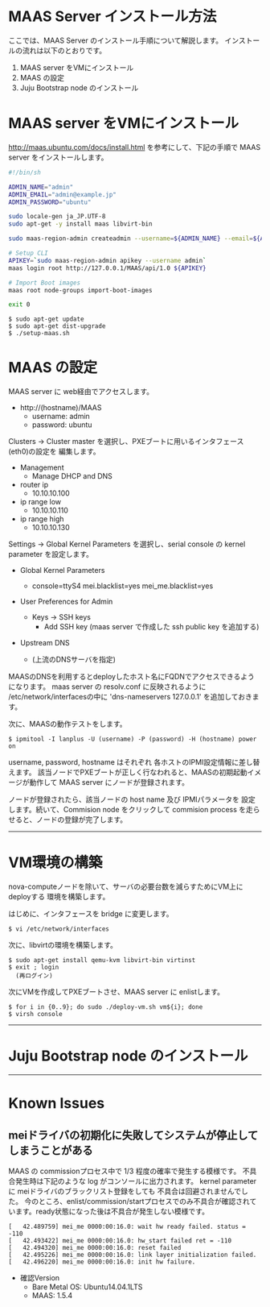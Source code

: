 MAAS Server インストール方法
============================

ここでは、MAAS Server のインストール手順について解説します。
インストールの流れは以下のとおりです。

1. MAAS server をVMにインストール
2. MAAS の設定
3. Juju Bootstrap node のインストール

MAAS server をVMにインストール
==============================

http://maas.ubuntu.com/docs/install.html を参考にして、下記の手順で
MAAS server をインストールします。

```bash:setup-maas.sh
#!/bin/sh

ADMIN_NAME="admin"
ADMIN_EMAIL="admin@example.jp"
ADMIN_PASSWORD="ubuntu"

sudo locale-gen ja_JP.UTF-8
sudo apt-get -y install maas libvirt-bin

sudo maas-region-admin createadmin --username=${ADMIN_NAME} --email=${ADMIN_EMAIL} --password=${ADMIN_PASSWORD}

# Setup CLI
APIKEY=`sudo maas-region-admin apikey --username admin`
maas login root http://127.0.0.1/MAAS/api/1.0 ${APIKEY}

# Import Boot images
maas root node-groups import-boot-images

exit 0
```

```console
$ sudo apt-get update
$ sudo apt-get dist-upgrade
$ ./setup-maas.sh

```

MAAS の設定
===========

MAAS server に web経由でアクセスします。

- http://(hostname)/MAAS
  - username: admin
  - password: ubuntu

Clusters -> Cluster master を選択し、PXEブートに用いるインタフェース(eth0)の設定を
編集します。

- Management
  - Manage DHCP and DNS
- router ip
  - 10.10.10.100
- ip range low
  - 10.10.10.110
- ip range high
  - 10.10.10.130

Settings -> Global Kernel Parameters を選択し、serial console の kernel parameter
を設定します。

- Global Kernel Parameters
  - console=ttyS4 mei.blacklist=yes mei_me.blacklist=yes

- User Preferences for Admin
  - Keys -> SSH keys
    - Add SSH key (maas server で作成した ssh public key を追加する)

- Upstream DNS
  - (上流のDNSサーバを指定)

MAASのDNSを利用するとdeployしたホスト名にFQDNでアクセスできるようになります。
maas server の resolv.conf に反映されるように /etc/network/interfacesの中に
'dns-nameservers 127.0.0.1' を追加しておきます。

次に、MAASの動作テストをします。

```console
$ ipmitool -I lanplus -U (username) -P (password) -H (hostname) power on
```

username, password, hostname はそれぞれ 各ホストのIPMI設定情報に差し替えます。
該当ノードでPXEブートが正しく行なわれると、MAASの初期起動イメージが動作して
MAAS server にノードが登録されます。

ノードが登録されたら、該当ノードの host name 及び IPMIパラメータを
設定します。続いて、Commision node をクリックして commision process
を走らせると、ノードの登録が完了します。

***

VM環境の構築
============
nova-computeノードを除いて、サーバの必要台数を減らすためにVM上にdeployする
環境を構築します。

はじめに、インタフェースを bridge に変更します。

```console
$ vi /etc/network/interfaces
```
次に、libvirtの環境を構築します。

```console
$ sudo apt-get install qemu-kvm libvirt-bin virtinst
$ exit ; login
  (再ログイン)
```
次にVMを作成してPXEブートさせ、MAAS server に enlistします。

```console
$ for i in {0..9}; do sudo ./deploy-vm.sh vm${i}; done
$ virsh console 
```

***

Juju Bootstrap node のインストール
==================================

***
# Known Issues
## meiドライバの初期化に失敗してシステムが停止してしまうことがある
MAAS の commissionプロセス中で 1/3 程度の確率で発生する模様です。
不具合発生時は下記のような log がコンソールに出力されます。
kernel parameter に meiドライバのブラックリスト登録をしても
不具合は回避されませんでした。
今のところ、enlist/commission/startプロセスでのみ不具合が確認されて
います。ready状態になった後は不具合が発生しない模様です。

```console
[   42.489759] mei_me 0000:00:16.0: wait hw ready failed. status = -110
[   42.493422] mei_me 0000:00:16.0: hw_start failed ret = -110
[   42.494320] mei_me 0000:00:16.0: reset failed
[   42.495226] mei_me 0000:00:16.0: link layer initialization failed.
[   42.496220] mei_me 0000:00:16.0: init hw failure.
```

- 確認Version
  - Bare Metal OS: Ubuntu14.04.1LTS
  - MAAS: 1.5.4
